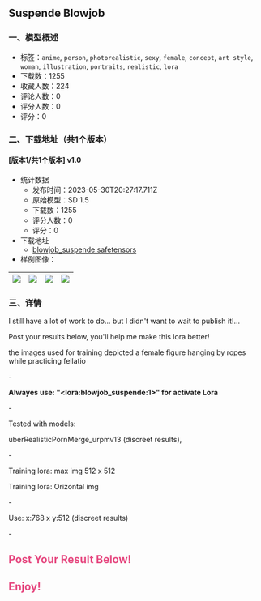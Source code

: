 ## Suspende Blowjob
### 一、模型概述

- 标签：`anime`, `person`, `photorealistic`, `sexy`, `female`, `concept`, `art style`, `woman`, `illustration`, `portraits`, `realistic`, `lora`
- 下载数：1255
- 收藏人数：224
- 评论人数：0
- 评分人数：0
- 评分：0

### 二、下载地址（共1个版本）

#### [版本1/共1个版本] v1.0

- 统计数据
  - 发布时间：2023-05-30T20:27:17.711Z
  - 原始模型：SD 1.5
  - 下载数：1255
  - 评分人数：0
  - 评分：0
- 下载地址
  - [blowjob_suspende.safetensors](https://civitai.com/api/download/models/85797)
- 样例图像：

| <img src="https://image.civitai.com/xG1nkqKTMzGDvpLrqFT7WA/3bc0a30e-5306-44d3-a3d4-0bc5a8011c74/width=450/973138.jpeg" /> | <img src="https://image.civitai.com/xG1nkqKTMzGDvpLrqFT7WA/63e69831-2d35-45ce-b57f-29a9eb7e9cc1/width=450/973136.jpeg" /> | <img src="https://image.civitai.com/xG1nkqKTMzGDvpLrqFT7WA/2defb45a-756c-4d49-a52c-80f4a2d3aee0/width=450/973137.jpeg" /> | <img src="https://image.civitai.com/xG1nkqKTMzGDvpLrqFT7WA/d2935e53-d278-46d5-ab3f-84c3cd75dc9d/width=450/973142.jpeg" /> |
| ---- | ---- | ---- | ---- |


### 三、详情
<p>I still have a lot of work to do... but I didn't want to wait to publish it!...</p><p>Post your results below, you'll help me make this lora better!</p><p></p><p>the images used for training depicted a female figure hanging by ropes while practicing fellatio</p><p>-</p><p><strong>Alwayes use: "&lt;lora:blowjob_suspende:1&gt;" for activate Lora</strong></p><p>-</p><p>Tested with models:</p><p>uberRealisticPornMerge_urpmv13 (discreet results),</p><p>-</p><p>Training lora: max img 512 x 512</p><p>Training lora: Orizontal img</p><p>-</p><p>Use: x:768 x y:512 (discreet results)</p><p>-</p><h2 id="post-your-result-below"><strong><span style="color:rgb(230, 73, 128)">Post Your Result Below!</span></strong></h2><h2 id="enjoy"><strong><span style="color:rgb(230, 73, 128)">Enjoy!</span></strong></h2>